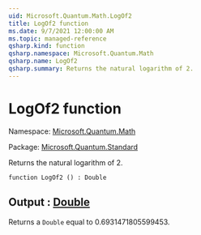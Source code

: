 ```yaml
---
uid: Microsoft.Quantum.Math.LogOf2
title: LogOf2 function
ms.date: 9/7/2021 12:00:00 AM
ms.topic: managed-reference
qsharp.kind: function
qsharp.namespace: Microsoft.Quantum.Math
qsharp.name: LogOf2
qsharp.summary: Returns the natural logarithm of 2.
---
```


# LogOf2 function

Namespace: [Microsoft.Quantum.Math](xref:Microsoft.Quantum.Math)

Package: [Microsoft.Quantum.Standard](https://nuget.org/packages/Microsoft.Quantum.Standard)


Returns the natural logarithm of 2.

```qsharp
function LogOf2 () : Double
```


## Output : [Double](xref:microsoft.quantum.qsharp.valueliterals#double-literals)

Returns a `Double` equal to $0.6931471805599453$.